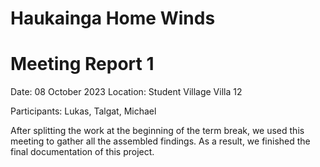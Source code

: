# Haukainga Home Winds
# Meeting Report 1

Date: 08 October 2023
Location: Student Village Villa 12

Participants: Lukas, Talgat, Michael

After splitting the work at the beginning of the term break, we used this meeting to gather all the assembled findings. As a result, we finished the final documentation of this project. 